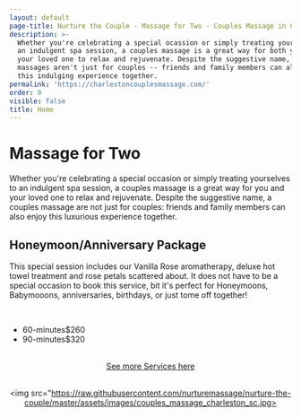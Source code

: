 ```yaml
---
layout: default
page-title: Nurture the Couple - Massage for Two - Couples Massage in Charleston SC
description: >-
  Whether you're celebrating a special ocassion or simply treating yourself to
  an indulgent spa session, a couples massage is a great way for both you and
  your loved one to relax and rejuvenate. Despite the suggestive name, couples
  massages aren't just for couples -- friends and family members can also enjoy
  this indulging experience together.
permalink: 'https://charlestoncouplesmassage.com/'
order: 0
visible: false
title: Home
---
```

<h1>Massage for Two</h1>

Whether you're celebrating a special occasion or simply treating yourselves to an indulgent spa session, a couples massage is a great way for you and your loved one to relax and rejuvenate. Despite the suggestive name, a couples massage are not just for couples: friends and family members can also enjoy this luxurious experience together.

<h2>Honeymoon/Anniversary Package</h2>

This special session includes our Vanilla Rose aromatherapy, deluxe hot towel treatment and rose petals scattered about. It does not have to be a special occasion to book this service, bit it's perfect for Honeymoons, Babymooons, anniversaries, birthdays, or just tome off together!

<br>

<ul class="dotted-list">

  <li><span>60-minutes</span><span>$260</span></li>

  <li><span>90-minutes</span><span>$320</span></li>

</ul>

<br>

<center><a href="https://charlestoncouplesmassage.com/services/">See more Services here</a><br><br>

<img src="https://raw.githubusercontent.com/nurturemassage/nurture-the-couple/master/assets/images/couples_massage_charleston_sc.jpg>
